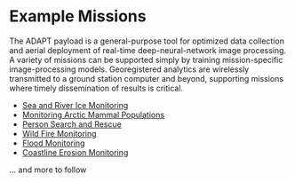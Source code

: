 
# Example Missions

The ADAPT payload is a general-purpose tool for optimized data collection and aerial deployment of real-time deep-neural-network image processing. A variety of missions can be supported simply by training mission-specific image-processing models. Georegistered analytics are wirelessly transmitted to a ground station computer and beyond, supporting missions where timely dissemination of results is critical.

* [Sea and River Ice Monitoring](ice_monitor.md)
* [Monitoring Arctic Mammal Populations](ice_seal.md)
* [Person Search and Rescue](search_and_rescue.md)
* [Wild Fire Monitoring](fire_monitoring.md)
* [Flood Monitoring](fire_monitoring.md)
* [Coastline Erosion Monitoring](coastline_monitoring.md)

... and more to follow